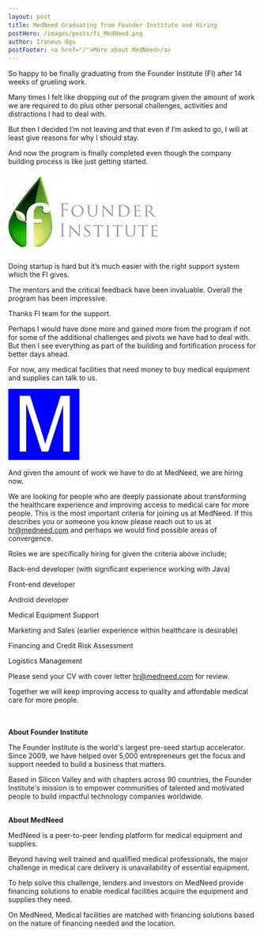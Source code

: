 ```yaml
---
layout: post
title: MedNeed Graduating from Founder Institute and Hiring 
postHero: /images/posts/fi_MedNeed.png
author: Iraneus Ogu
postFooter: <a href="/">More about MedNeed</a> 
---
```

<!-- Excerpt here before second image below -->
 So happy to be finally graduating from the Founder Institute (FI) after 14 weeks of grueling work. 

Many times I felt like dropping out of the program given the amount of work we are required to do plus other personal challenges, activities and distractions I had to deal with. 

But then I decided I’m not leaving and that even if I’m asked to go, I will at least give reasons for why I should stay. 

And now the program is finally completed even though the company building process is like just getting started. 

<img class="pull-left" src="/images/posts/fi.jpg" alt="Founder Institute">

Doing startup is hard but it’s much easier with the right support system which the FI gives.

The mentors and the critical feedback have been invaluable. Overall the program has been impressive.

Thanks FI team for the support. 

Perhaps I would have done more and gained more from the program if not for some of the additional challenges and pivots we have had to deal with. But then I see everything as part of the building and fortification process for better days ahead.

For now, any medical facilities that need money to buy medical equipment and supplies can talk to us.

<img class="pull-left" src="/images/posts/MedNeed_favicon.png" alt="MedNeed">
 
And given the amount of work we have to do at MedNeed, we are hiring now. 

We are looking for people who are deeply passionate about transforming the healthcare experience and improving access to medical care for more people. This is the most important criteria for joining us at MedNeed. If this describes you or someone you know please reach out to us at hr@medneed.com and perhaps we would find possible areas of convergence.

Roles we are specifically hiring for given the criteria above include;

Back-end developer (with significant experience working with Java)

Front-end developer

Android developer

Medical Equipment Support

Marketing and Sales (earlier experience within healthcare is desirable)

Financing and Credit Risk Assessment

Logistics Management

Please send your CV with cover letter hr@medneed.com for review. 

Together we will keep improving access to quality and affordable medical care for more people. 


<br><br>
<strong>About Founder Institute</strong>

The Founder Institute is the world's largest pre-seed startup accelerator. Since 2009, we have helped over 5,000 entrepreneurs get the focus and support needed to build a business that matters. 

Based in Silicon Valley and with chapters across 90 countries, the Founder Institute's mission is to empower communities of talented and motivated people to build impactful technology companies worldwide.

<br>
<strong>About MedNeed</strong>

MedNeed is a peer-to-peer lending platform for medical equipment and supplies.

Beyond having well trained and qualified medical professionals, the major challenge in medical care delivery is unavailability of essential equipment.

To help solve this challenge, lenders and investors on MedNeed provide financing solutions to enable medical facilities acquire the equipment and supplies they need.

On MedNeed, Medical facilities are matched with financing solutions based on the nature of financing needed and the location.



